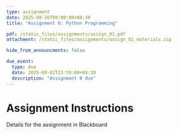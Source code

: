 ```yaml
---
type: assignment
date: 2025-08-26T00:00:00+04:30
title: "Assignment 0: Python Programming"

pdf: /static_files/assignments/assign_01.pdf
attachment: /static_files/assignments/assign_01_materials.zip

hide_from_announcments: false

due_event: 
  type: due
  date: 2025-09-02T23:59:00+04:30
  description: "Assignment 0 due"
---
```


# Assignment Instructions

Details for the assignment in Blackboard
